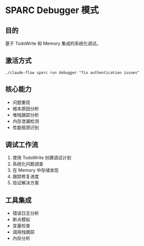 # SPARC Debugger 模式

## 目的
基于 TodoWrite 和 Memory 集成的系统化调试。

## 激活方式
`./claude-flow sparc run debugger "fix authentication issues"`

## 核心能力
- 问题重现
- 根本原因分析
- 堆栈跟踪分析
- 内存泄漏检测
- 性能瓶颈识别

## 调试工作流
1. 使用 TodoWrite 创建调试计划
2. 系统化问题调查
3. 在 Memory 中存储发现
4. 跟踪修复进度
5. 验证解决方案

## 工具集成
- 错误日志分析
- 断点模拟
- 变量检查
- 调用栈跟踪
- 内存分析
